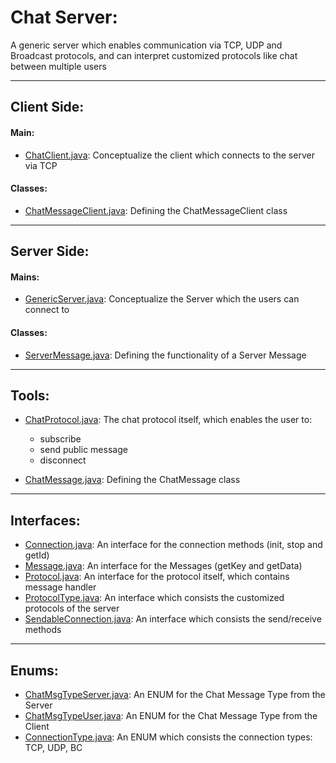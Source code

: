 # Chat Server:

A generic server which enables communication via TCP, UDP and Broadcast protocols, and can
interpret customized protocols like chat between multiple users

--------------------------------------------------------------------------------
## Client Side:

#### Main:
* [ChatClient.java](https://github.com/itay-adi/ChatServer/blob/main/ChatClient.java): Conceptualize the client which connects to the server via TCP

#### Classes:
* [ChatMessageClient.java](https://github.com/itay-adi/ChatServer/blob/main/ChatMessageClient.java): Defining the ChatMessageClient class

--------------------------------------------------------------------------------

## Server Side:

#### Mains:
* [GenericServer.java](https://github.com/itay-adi/ChatServer/blob/main/GenericServer.java): Conceptualize the Server which the users can connect to

#### Classes:
* [ServerMessage.java](https://github.com/itay-adi/ChatServer/blob/main/ServerMessage.java): Defining the functionality of a Server Message

--------------------------------------------------------------------------------

## Tools:

* [ChatProtocol.java](https://github.com/itay-adi/ChatServer/blob/main/ChatProtocol.java): The chat protocol itself, which enables the user to: 
	* subscribe
	* send public message
	* disconnect

* [ChatMessage.java](https://github.com/itay-adi/ChatServer/blob/main/ChatMessage.java): Defining the ChatMessage class


----------------------------------

## Interfaces:

* [Connection.java](https://github.com/itay-adi/ChatServer/blob/main/Connection.java): An interface for the connection methods (init, stop and getId)
* [Message.java](https://github.com/itay-adi/ChatServer/blob/main/Message.java): An interface for the Messages (getKey and getData)
* [Protocol.java](https://github.com/itay-adi/ChatServer/blob/main/Protocol.java): An interface for the protocol itself, which contains message handler
* [ProtocolType.java](https://github.com/itay-adi/ChatServer/blob/main/ProtocolType.java): An interface which consists the customized protocols of the server
* [SendableConnection.java](https://github.com/itay-adi/ChatServer/blob/main/SendableConnection.java): An interface which consists the send/receive methods

----------------------------------

## Enums:

* [ChatMsgTypeServer.java](https://github.com/itay-adi/ChatServer/blob/main/ChatMsgTypeServer.java): An ENUM for the Chat Message Type from the Server
* [ChatMsgTypeUser.java](https://github.com/itay-adi/ChatServer/blob/main/ChatMsgTypeUser.java): An ENUM for the Chat Message Type from the Client
* [ConnectionType.java](https://github.com/itay-adi/ChatServer/blob/main/ConnectionType.java): An ENUM which consists the connection types: TCP, UDP, BC
